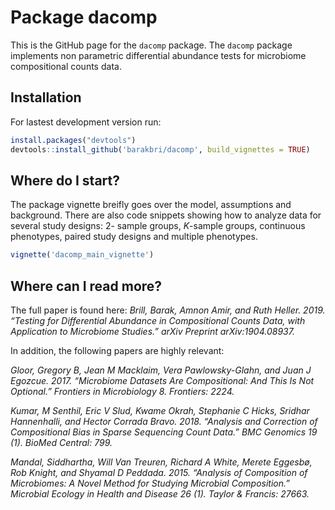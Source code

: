 # Package dacomp
This is the GitHub page for the `dacomp` package. The `dacomp` package implements non parametric differential abundance tests for microbiome compositional counts data. 

## Installation
For lastest development version run:

```r
install.packages("devtools")
devtools::install_github('barakbri/dacomp', build_vignettes = TRUE)
```

## Where do I start?
The package vignette breifly goes over the model, assumptions and background. There are also code snippets showing how to analyze data for several study designs: 2- sample groups, $K$-sample groups, continuous phenotypes, paired study designs and multiple phenotypes.

```r
vignette('dacomp_main_vignette')
```


## Where can I read more?

The full paper is found here:
*Brill, Barak, Amnon Amir, and Ruth Heller. 2019. “Testing for Differential Abundance in Compositional Counts Data, with Application to Microbiome Studies.” arXiv Preprint arXiv:1904.08937.*

In addition, the following papers are highly relevant:

*Gloor, Gregory B, Jean M Macklaim, Vera Pawlowsky-Glahn, and Juan J Egozcue. 2017. “Microbiome Datasets Are Compositional: And This Is Not Optional.” Frontiers in Microbiology 8. Frontiers: 2224.*

*Kumar, M Senthil, Eric V Slud, Kwame Okrah, Stephanie C Hicks, Sridhar Hannenhalli, and Hector Corrada Bravo. 2018. “Analysis and Correction of Compositional Bias in Sparse Sequencing Count Data.” BMC Genomics 19 (1). BioMed Central: 799.*

*Mandal, Siddhartha, Will Van Treuren, Richard A White, Merete Eggesbø, Rob Knight, and Shyamal D Peddada. 2015. “Analysis of Composition of Microbiomes: A Novel Method for Studying Microbial Composition.” Microbial Ecology in Health and Disease 26 (1). Taylor & Francis: 27663.*
